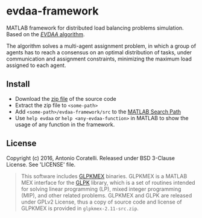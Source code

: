 # evdaa-framework
MATLAB framework for distributed load balancing problems simulation.
Based on the [*EVDAA* algorithm][3].

The algorithm solves a multi-agent assignment problem,
in which a group of agents has to reach a consensus on an optimal
distribution of tasks, under communication and assignment constraints,
minimizing the maximum load assigned to each agent.

## Install
- Download the [zip file][1] of the source code
- Extract the zip file to `<some-path>`
- Add `<some-path>/evdaa-framework/src` to the [MATLAB Search Path][2]
- Use `help evdaa` or `help <any-evdaa-function>` in MATLAB to show the
  usage of any function in the framework.

## License
Copyright (c) 2016, Antonio Coratelli.
Released under BSD 3-Clause License. See 'LICENSE' file.

> This software includes [GLPKMEX][4] binaries. GLPKMEX is a MATLAB MEX
> interface for the [GLPK][5] library, which is a set of routines intended
> for solving linear programming (LP), mixed integer programming (MIP),
> and other related problems.
> GLPKMEX and GLPK are released under GPLv2 License, thus a copy of source
> code and license of GLPKMEX is provided in `glpkmex-2.11-src.zip`.

[1]: https://github.com/antoniocoratelli/evdaa-framework/archive/master.zip
[2]: http://mathworks.com/help/matlab/matlab_env/add-remove-or-reorder-folders-on-the-search-path.html
[3]: http://ieeexplore.ieee.org/xpl/articleDetails.jsp?arnumber=6760177
[4]: https://sourceforge.net/projects/glpkmex/
[5]: https://www.gnu.org/software/glpk/glpk.html
